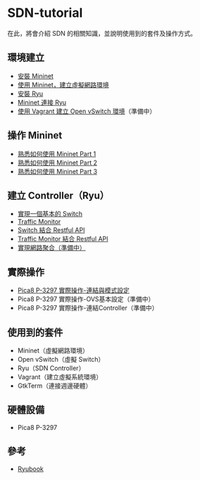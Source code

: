 # SDN-tutorial
在此，將會介紹 SDN 的相關知識，並說明使用到的套件及操作方式。

## 環境建立
* [安裝 Mininet](https://github.com/imac-cloud/SDN-tutorial/tree/master/Mininet/Install)
* [使用 Mininet，建立虛擬網路環境](https://github.com/imac-cloud/SDN-tutorial/tree/master/Mininet/CreateWorkflow)
* [安裝 Ryu](https://github.com/imac-cloud/SDN-tutorial/tree/master/Ryu/Install)
* [Mininet 連接 Ryu](https://github.com/imac-cloud/SDN-tutorial/tree/master/MininetConnectRyu)
* [使用 Vagrant 建立 Open vSwitch 環境]()（準備中）

## 操作 Mininet

* [熟悉如何使用 Mininet Part 1](https://github.com/imac-cloud/SDN-tutorial/tree/master/Mininet/Walkthrough)
* [熟悉如何使用 Mininet Part 2](https://github.com/imac-cloud/SDN-tutorial/tree/master/Mininet/Walkthrough2)
* [熟悉如何使用 Mininet Part 3](https://github.com/imac-cloud/SDN-tutorial/tree/master/Mininet/Walkthrough3)


## 建立 Controller（Ryu）
* [實現一個基本的 Switch](https://github.com/imac-cloud/SDN-tutorial/tree/master/Ryu/SimpleSwitch)
* [Traffic Monitor](https://github.com/imac-cloud/SDN-tutorial/tree/master/Ryu/TrafficMonitor)
* [Switch 結合 Restful API](https://github.com/imac-cloud/SDN-tutorial/tree/master/Ryu/SimpleSwitchRest13)
* [Traffic Monitor 結合 Restful API](https://github.com/imac-cloud/SDN-tutorial/tree/master/Ryu/TrafficMonitorRest13)
* [實現網路聚合（準備中）](https://github.com/imac-cloud/SDN-tutorial/tree/master/Ryu/LinkAggregation)

## 實際操作

* [Pica8 P-3297 實際操作-連結與模式設定](https://github.com/imac-cloud/SDN-tutorial/tree/master/Pica8-P-3297/ConnectAndSetEnvironment)
* Pica8 P-3297 實際操作-OVS基本設定（準備中）
* Pica8 P-3297 實際操作-連結Controller（準備中）


## 使用到的套件
* Mininet（虛擬網路環境）
* Open vSwitch（虛擬 Switch）
* Ryu（SDN Controller）
* Vagrant（建立虛擬系統環境）
* GtkTerm（連接週邊硬體）

## 硬體設備
* Pica8 P-3297

## 參考
* [Ryubook](https://osrg.github.io/ryu/resources.html)
